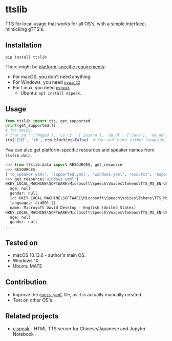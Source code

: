# ttslib

TTS for local usage that works for all OS's, with a simple interface, mimicking gTTS's.

## Installation

```commandline
pip install ttslib
```

There might be [platform-specific requirements](https://github.com/nateshmbhat/pyttsx3#installation):
- For macOS, you don't need anything.
- For Windows, you need [`pywin32`](https://github.com/mhammond/pywin32)
- For Linux, you need [`espeak`](http://espeak.sourceforge.net/)
    - Ubuntu: `apt install espeak`.

## Usage

```python
from ttslib import tts, get_supported
print(get_supported())
# for macOS:
# {'ar_sa': ['Maged'], 'cs_cz': ['Zuzana'], 'da_dk': ['Sara'], 'de_de': ['Anna'], 'el_gr': ['Melina'], 'en_au': ['Karen'], 'en_gb': ['Daniel'], 'en_ie': ['Moira'], 'en_in': ['Veena'], 'en_scotland': ['Fiona'], 'en_us': ['Alex', 'Fred', 'Samantha', 'Victoria'], 'en_za': ['Tessa'], 'es_ar': ['Diego'], 'es_es': ['Jorge', 'Monica'], 'es_mx': ['Juan', 'Paulina'], 'fi_fi': ['Satu'], 'fr_ca': ['Amelie'], 'fr_fr': ['Thomas'], 'he_il': ['Carmit'], 'hi_in': ['Lekha'], 'hu_hu': ['Mariska'], 'id_id': ['Damayanti'], 'it_it': ['Alice', 'Luca'], 'ja_jp': ['Kyoko'], 'ko_kr': ['Yuna'], 'nb_no': ['Nora'], 'nl_be': ['Ellen'], 'nl_nl': ['Xander'], 'pl_pl': ['Zosia'], 'pt_br': ['Luciana'], 'pt_pt': ['Joana'], 'ro_ro': ['Ioana'], 'ru_ru': ['Milena', 'Yuri'], 'sk_sk': ['Laura'], 'sv_se': ['Alva'], 'th_th': ['Kanya'], 'tr_tr': ['Yelda'], 'zh_cn': ['Ting-Ting'], 'zh_hk': ['Sin-ji'], 'zh_tw': ['Mei-Jia']}
tts('你好', 'zh', non_blocking=False)  # You can input either language, dialect or speaker name in the second parameter. The program will do the guess work for you.
```

You can also get platform-specific resources and speaker names from `ttslib.data`.

```python
>>> from ttslib.data import RESOURCES, get_resource
>>> RESOURCES
['to_speaker.yaml', 'supported.yaml', 'windows.yaml', 'osx.txt', 'espeak.yaml', 'guess.yaml', 'speaker.yaml']
>>> get_resource('windows.yaml')
HKEY_LOCAL_MACHINE\SOFTWARE\Microsoft\Speech\Voices\Tokens\TTS_MS_EN-US_DAVID_11.0:
  age: null
  gender: null
  id: HKEY_LOCAL_MACHINE\SOFTWARE\Microsoft\Speech\Voices\Tokens\TTS_MS_EN-US_DAVID_11.0
  languages: &id001 []
  name: Microsoft David Desktop - English (United States)
HKEY_LOCAL_MACHINE\SOFTWARE\Microsoft\Speech\Voices\Tokens\TTS_MS_EN-US_ZIRA_11.0:
  age: null
  gender: null
...
```

## Tested on

- macOS 10.13.6 - author's main OS.
- Windows 10
- Ubuntu MATE

## Contribution

- Improve the [`guess.yaml`](https://github.com/patarapolw/ttslib/blob/master/ttslib/data/guess.yaml) file, as it is actually manually created.
- Test on other OS's.

## Related projects

- [cjspeak](https://github.com/patarapolw/cjspeak) - HTML TTS server for Chinese/Japanese and Jupyter Notebook 
